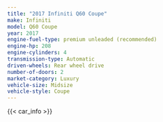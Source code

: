 ```yaml
---
title: "2017 Infiniti Q60 Coupe"
make: Infiniti
model: Q60 Coupe
year: 2017
engine-fuel-type: premium unleaded (recommended)
engine-hp: 208
engine-cylinders: 4
transmission-type: Automatic
driven-wheels: Rear wheel drive
number-of-doors: 2
market-category: Luxury
vehicle-size: Midsize
vehicle-style: Coupe
---
```


{{< car_info >}}
